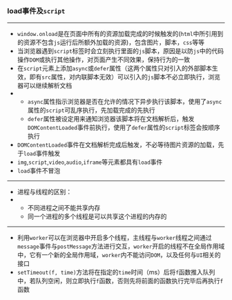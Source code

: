 ### load事件及`script`

---

- `window.onload`是在页面中所有的资源加载完成的时候触发的(`html`中所引用到的资源不包含`js`运行后所额外加载的资源)，包含图片，脚本，`css`等等
- 当浏览器遇到`script`标签时会立刻执行里面的`js`脚本，原因是以防`js`中的代码操作`DOM`或执行其他操作，对页面产生不同效果，保持行为的一致
- 在`script`元素上添加`async`或`defer`属性（这两个属性只对引入的外部脚本生效，即有`src`属性，对内联脚本无效）可以引入的`js`脚本不必立即执行，浏览器可以继续解析文档
- - `async`属性指示浏览器是否在允许的情况下异步执行该脚本，使用了`async`属性的`script`可乱序执行，先加载完成的先执行
  - `defer`属性被设定用来通知浏览器该脚本将在文档解析后，触发`DOMContentLoaded`事件前执行，使用了`defer`属性的`script`标签会按顺序执行
- `DOMContentLoaded`事件在文档解析完成后触发，不必等待图片资源的加载，先于`load`事件触发
- `img`,`script`,`video`,`audio`,`iframe`等元素都具有`load`事件
- `load`事件不冒泡

---

- 进程与线程的区别：
- - 不同进程之间不能共享内存
  - 同一个进程的多个线程是可以共享这个进程的内存的

---

-   利用`worker`可以在浏览器中开启多个线程，主线程与`worker`线程之间通过`message`事件与`postMessage`方法进行交互，`worker`开启的线程不在全局作用域中，它有一个新的全局作用域，`worker`内不能访问`DOM`，以及任何与`UI`相关的接口
-  `setTimeout(f, time)`方法将在指定的`time`时间（ms）后将`f`函数推入队列中，若队列空闲，则立即执行`f`函数，否则先将前面的函数执行完毕后再执行`f`函数